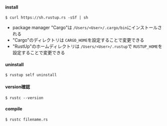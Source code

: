
#### install

```
$ curl https://sh.rustup.rs -sSf | sh
```

- package manager "Cargo"は `/Users/<User>/.cargo/bin`にインストールされる
- "Cargo"のディレクトリは `CARGO_HOME`を設定することで変更できる
- "RustUp"のホームディレクトリは `/Users/<User>/.rustup`で `RUSTUP_HOME`を設定することで変更できる

#### uninstall

```
$ rustup self uninstall
```

#### version確認

```
$ rustc --version
```

#### compile

```
$ rustc filename.rs
```
